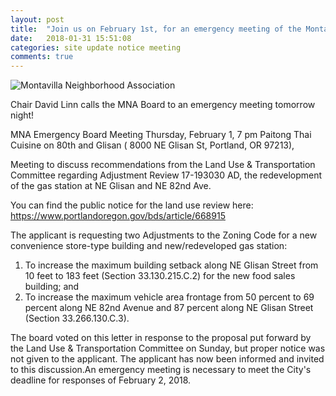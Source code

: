 ```yaml
---
layout: post
title:  "Join us on February 1st, for an emergency meeting of the Montavilla Neighborhood Association Board"
date:   2018-01-31 15:51:08
categories: site update notice meeting
comments: true
---
```

![Montavilla Neighborhood Association](https://villageportlandmontavilla.com/wp-content/uploads/2017/10/Screenshot-2017-10-19-at-8.17.11-PM.png "Montavilla Neighborhood Association")

Chair David Linn calls the MNA Board to an emergency meeting tomorrow night!

MNA Emergency Board Meeting
Thursday, February 1, 7 pm
Paitong Thai Cuisine on 80th and Glisan 
( 8000 NE Glisan St, Portland, OR 97213), 

Meeting to discuss recommendations from the Land Use & Transportation Committee regarding Adjustment Review 17-193030 AD, the redevelopment of the gas station at NE Glisan and NE 82nd Ave.

You can find the public notice for the land use review here:  https://www.portlandoregon.gov/bds/article/668915 

The applicant is requesting two Adjustments to the Zoning Code for a new 
convenience store-type building and new/redeveloped gas station: 

1. To increase the maximum building setback along NE Glisan Street from 10 
feet to 183 feet (Section 33.130.215.C.2) for the new food sales building; 
and 
2. To increase the maximum vehicle area frontage from 50 percent to 69 
percent along NE 82nd Avenue and 87 percent along NE Glisan Street (Section 
33.266.130.C.3). 

The board voted on this letter in response to the proposal put forward by the Land Use & Transportation Committee on Sunday, but proper notice was not given to the applicant. The applicant has now been informed and invited to this discussion.An emergency meeting is necessary to meet the City's deadline for responses of February 2, 2018.

